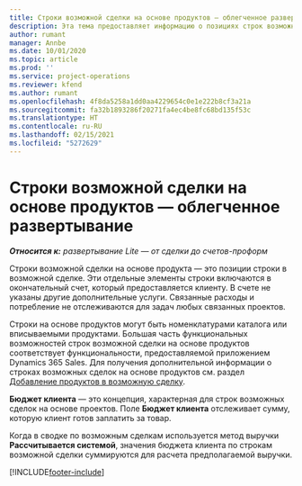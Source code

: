 ```yaml
---
title: Строки возможной сделки на основе продуктов — облегченное развертывание
description: Эта тема предоставляет информацию о позициях строк возможной сделки на основе продукта в Project Operations.
author: rumant
manager: Annbe
ms.date: 10/01/2020
ms.topic: article
ms.prod: ''
ms.service: project-operations
ms.reviewer: kfend
ms.author: rumant
ms.openlocfilehash: 4f8da5258a1dd0aa4229654c0e1e222b8cf3a21a
ms.sourcegitcommit: fa32b1893286f20271fa4ec4be8fc68bd135f53c
ms.translationtype: HT
ms.contentlocale: ru-RU
ms.lasthandoff: 02/15/2021
ms.locfileid: "5272629"
---
```

# <a name="product-based-opportunity-lines---lite"></a>Строки возможной сделки на основе продуктов — облегченное развертывание

_**Относится к:** развертывание Lite — от сделки до счетов-проформ_

Строки возможной сделки на основе продукта — это позиции строки в возможной сделке. Эти отдельные элементы строки включаются в окончательный счет, который предоставляется клиенту. В счете не указаны другие дополнительные услуги. Связанные расходы и потребление не отслеживаются для задач любых связанных проектов.

Строки на основе продуктов могут быть номенклатурами каталога или вписываемыми продуктами. Большая часть функциональных возможностей строк возможной сделки на основе продуктов соответствует функциональности, предоставляемой приложением Dynamics 365 Sales. Для получения дополнительной информации о строках возможных сделок на основе продуктов см. раздел [Добавление продуктов в возможную сделку](https://docs.microsoft.com/dynamics365/sales-enterprise/add-products-opportunity).

**Бюджет клиента** — это концепция, характерная для строк возможных сделок на основе проектов. Поле **Бюджет клиента** отслеживает сумму, которую клиент готов заплатить за товар.

Когда в сводке по возможным сделкам используется метод выручки **Рассчитывается системой**, значения бюджета клиента по строкам возможной сделки суммируются для расчета предполагаемой выручки. 



[!INCLUDE[footer-include](../../includes/footer-banner.md)]